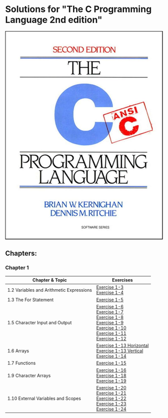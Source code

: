 # Solutions for  "The C Programming Language 2nd edition"

![book](Images/book.jpg)
## Chapters:

### Chapter 1

| Chapter & Topic                          | Exercises                                                                                                                                                                                                                                                            |
| ---------------------------------------- | -------------------------------------------------------------------------------------------------------------------------------------------------------------------------------------------------------------------------------------------------------------------- |
| 1.2 Variables and Arithmetic Expressions | [Exercise 1-3](Chapter%201/1.3.c)<br>[Exercise 1-4](Chapter%201/1.4.c)                                                                                                                                                                                               |
| 1.3 The For Statement                    | [Exercise 1-5](Chapter%201/1.5.c)                                                                                                                                                                                                                                    |
| 1.5 Character Input and Output           | [Exercise 1-6](Chapter%201/1.6.c)<br>[Exercise 1-7](Chapter%201/1.7.c)<br>[Exercise 1-8](Chapter%201/1.8.c)<br>[Exercise 1-9](Chapter%201/1.9.c)<br>[Exercise 1-10](Chapter%201/1.10.c)<br>[Exercise 1-11](Chapter%201/1.1.c)<br>[Exercise 1-12](Chapter%201/1.12.c) |
| 1.6 Arrays                               | [Exercise 1-13 Horizontal](Chapter%201/1.13.h.c)<br>[Exercise 1-13 Vertical](Chapter%201/1.13.v.c)<br>[Exercise 1-14](Chapter%201/1.14.c)                                                                                                                            |
| 1.7 Functions                            | [Exercise 1-15](Chapter%201/1.15.c)                                                                                                                                                                                                                                  |
| 1.9 Character Arrays                     | [Exercise 1-16](Chapter%201/1.16.c)<br>[Exercise 1-18](Chapter%201/1.18.c)<br>[Exercise 1-19](Chapter%201/1.19.c)                                                                                                                                                    |
| 1.10 External Variables and Scopes       | [Exercise 1-20](Chapter%201/1.20.c)<br>[Exercise 1-21](Chapter%201/1.21.c)<br>[Exercise 1-22](Chapter%201/1.22.c)<br>[Exercise 1-23](Chapter%201/1.23.c)<br>[Exercise 1-24](Chapter%201/1.24.c)                                                                      |

